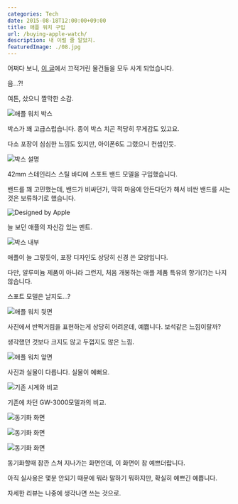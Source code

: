 ```yaml
---
categories: Tech
date: 2015-08-18T12:00:00+09:00
title: 애플 워치 구입
url: /buying-apple-watch/
description: 내 이럴 줄 알았지.
featuredImage: ./08.jpg
---
```


어쩌다 보니, [이 글](https://blog.niceb5y.net/thought-of-iphone6-and-apple-watch/)에서 끄적거린 물건들을 모두 사게 되었습니다.

음...?!

여튼, 샀으니 짤막한 소감.

![애플 워치 박스](01.jpg)

박스가 꽤 고급스럽습니다. 종이 박스 치곤 적당히 무게감도 있고요.

다소 포장이 심심한 느낌도 있지만, 아이폰6도 그랬으니 컨셉인듯.

![박스 설명](02.jpg)

42mm 스테인리스 스틸 바디에 스포트 밴드 모델을 구입했습니다.

밴드를 꽤 고민했는데, 밴드가 비싸던가, 딱히 마음에 안든다던가 해서 비싼 밴드를 시는 것은 보류하기로 했습니다.

![Designed by Apple](03.jpg)

늘 보던 애플의 자신감 있는 멘트.

![박스 내부](04.jpg)

애플이 늘 그렇듯이, 포장 디자인도 상당히 신경 쓴 모양입니다.

다만, 알루미늄 제품이 아니라 그런지, 처음 개봉하는 애플 제품 특유의 향기(?)는 나지 않습니다.

스포트 모델은 날지도...?

![애플 워치 뒷면](05.jpg)

사진에서 반짝거림을 표현하는게 상당히 어려운데, 예쁩니다. 보석같은 느낌이랄까?

생각했던 것보다 크지도 않고 두껍지도 않은 느낌.

![애플 워치 앞면](06.jpg)

사진과 실물이 다릅니다. 실물이 예뻐요.

![기존 시계와 비교](07.jpg)

기존에 차던 GW-3000모델과의 비교.

![동기화 화면](08.jpg)

![동기화 화면](09.jpg)

![동기화 화면](10.jpg)

동기화할때 잠깐 스쳐 지나가는 화면인데, 이 화면이 참 예쁘더랍니다.

아직 실사용은 몇분 안되기 때문에 뭐라 말하기 뭐하지만, 확실히 예쁘긴 예쁩니다.

자세한 리뷰는 나중에 생각나면 쓰는 것으로.
